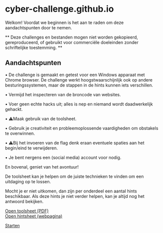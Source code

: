 # cyber-challenge.github.io

Welkom!
Voordat we beginnen is het aan te raden om deze aandachtspunten door te nemen.


** Deze challenges en bestanden mogen niet worden gekopieerd, gereproduceerd, of gebruikt voor commerciële doeleinden zonder schriftelijke toestemming. **


## Aandachtspunten
• De challenge is gemaakt en getest voor een Windows apparaat met Chrome browser. De challenge werkt hoogstwaarschijnlijk ook op andere besturingssystemen, maar de stappen in de hints kunnen iets verschillen.

•  Vermijd het inspecteren van de broncode van websites.

•  Voer geen echte hacks uit; alles is nep en niemand wordt daadwerkelijk gehackt.

•  ⚠️Maak gebruik van de toolsheet.

•  Gebruik je creativiteit en probleemoplossende vaardigheden om obstakels te overwinnen.

•  ⚠️Bij het invoeren van de flag denk eraan eventuele spaties aan het begin/eind te verwijderen.

• Je bent nergens een (social media) account voor nodig.


En bovenal, geniet van het avontuur!


De toolsheet kan je helpen om de juiste technieken te vinden om een uitdaging op te lossen.

Mocht je er niet uitkomen, dan zijn per onderdeel een aantal hints beschikbaar. Als deze hints je niet verder helpen, kan je altijd nog het antwoord bekijken.

<a target="_blank" href="/toolsheet.pdf">Open toolsheet (PDF)</a>  
<a target="_blank" href="/hintsheet.html">Open hintsheet (webpagina)</a>


[Starten](https://cyber-challenge.github.io/moneytrail)
